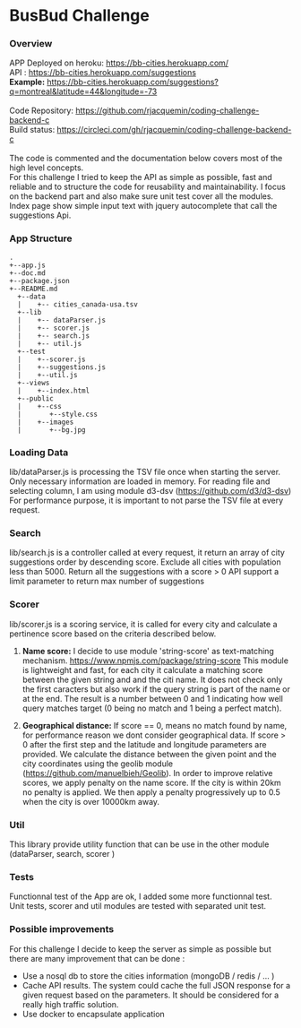 BusBud Challenge
======================
### Overview
APP Deployed on heroku: https://bb-cities.herokuapp.com/<br>
API : https://bb-cities.herokuapp.com/suggestions<br>
**Example:**  https://bb-cities.herokuapp.com/suggestions?q=montreal&latitude=44&longitude=-73<br>
<br>
Code Repository:  https://github.com/rjacquemin/coding-challenge-backend-c<br>
Build status: https://circleci.com/gh/rjacquemin/coding-challenge-backend-c<br>
<br>
The code is commented and the documentation below covers most of the high level concepts.<br>
For this challenge I tried to keep the API as simple as possible, fast and reliable and to structure the code for reusability and maintainability.
I focus on the backend part and also make sure unit test cover all the modules.
Index page show simple input text with jquery autocomplete that call the suggestions Api.

### App Structure
```
.
+--app.js
+--doc.md
+--package.json
+--README.md
  +--data
  |    +-- cities_canada-usa.tsv
  +--lib
  |    +-- dataParser.js
  |    +-- scorer.js
  |    +-- search.js
  |    +-- util.js
  +--test
  |    +--scorer.js
  |    +--suggestions.js
  |    +--util.js
  +--views
  |    +--index.html
  +--public
  |    +--css
  |       +--style.css
  |    +--images
  |       +--bg.jpg

```

### Loading Data
lib/dataParser.js is processing the TSV file once when starting the server.  
Only necessary information are loaded in memory.
For reading file and selecting column, I am using module d3-dsv (https://github.com/d3/d3-dsv)
For performance purpose, it is important to not parse the TSV file at every request.

### Search
lib/search.js is a controller called at every request, it return an array of city suggestions order by descending score.
Exclude all cities with population less than 5000.
Return all the suggestions with a score > 0
API support a limit parameter to return max number of suggestions

### Scorer
lib/scorer.js is a scoring service, it is called for every city and calculate a pertinence score based on the criteria described below.

1. **Name score:**
 I decide to use module 'string-score' as text-matching mechanism.  https://www.npmjs.com/package/string-score
 This module is lightweight and fast, for each city it calculate a matching score between the given string and and the citi name.
 It does not check only the first caracters but also work if the query string is part of the name or at the end.
 The result is a number between 0 and 1 indicating how well query matches target (0 being no match and 1 being a perfect match).

2. **Geographical distance:**
If score == 0, means no match found by name,  for performance reason we dont consider geographical data.
If score > 0  after the first step and the latitude and longitude parameters are provided.
We calculate the distance between the given point and the city coordinates using the geolib module (https://github.com/manuelbieh/Geolib).
In order to improve relative scores, we apply penalty on the name score.
If the city is within 20km no penalty is applied. We then apply a penalty progressively up to 0.5 when the city is over 10000km away.  

### Util
This library provide utility function that can be use in the other module (dataParser, search, scorer )

### Tests
Functionnal test of the App  are ok, I added some more functionnal test.<br>
Unit tests, scorer and util modules are tested with separated unit test.<br>

### Possible improvements
For this challenge I decide to keep the server as simple as possible but there are many improvement that can be done :
  - Use a nosql db to store the cities information (mongoDB / redis / ... )
  - Cache API results. The system could cache the full JSON response for a given request based on the parameters.
    It should be considered for a really high traffic solution.
  - Use docker to encapsulate application
